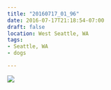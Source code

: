 ```yaml
---
title: "20160717_01_96"
date: 2016-07-17T21:18:54-07:00
draft: false
location: West Seattle, WA
tags:
- Seattle, WA
- dogs

---
```

![](https://d17enza3bfujl8.cloudfront.net/20160717_01_96.jpg)
